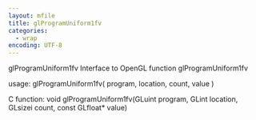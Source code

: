 ```yaml
---
layout: mfile
title: glProgramUniform1fv
categories:
  - wrap
encoding: UTF-8
---
```


glProgramUniform1fv  Interface to OpenGL function glProgramUniform1fv

usage:  glProgramUniform1fv( program, location, count, value )

C function:  void glProgramUniform1fv(GLuint program, GLint location, GLsizei count, const GLfloat\* value)